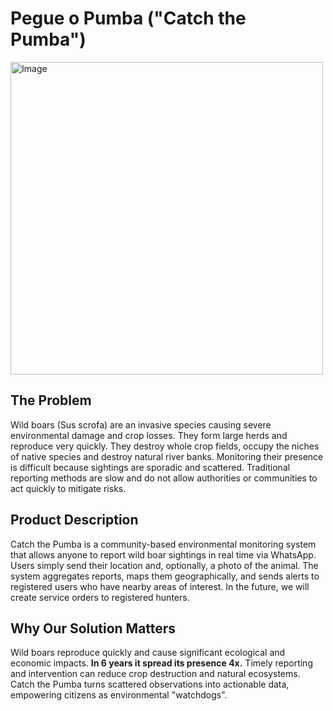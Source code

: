 # Pegue o Pumba ("Catch the Pumba")

<img width="500" height="500" alt="Image" src="https://github.com/user-attachments/assets/a8ba0d15-0617-4172-8e6e-52beee5b3031" />

## The Problem
Wild boars (Sus scrofa) are an invasive species causing severe environmental damage and crop losses. They form large herds and reproduce very quickly. They destroy whole crop fields, occupy the niches of native species and destroy natural river banks. Monitoring their presence is difficult because sightings are sporadic and scattered. Traditional reporting methods are slow and do not allow authorities or communities to act quickly to mitigate risks.

## Product Description
Catch the Pumba is a community-based environmental monitoring system that allows anyone to report wild boar sightings in real time via WhatsApp. Users simply send their location and, optionally, a photo of the animal. The system aggregates reports, maps them geographically, and sends alerts to registered users who have nearby areas of interest. In the future, we will create service orders to registered hunters.

## Why Our Solution Matters
Wild boars reproduce quickly and cause significant ecological and economic impacts. **In 6 years it spread its presence 4x.** Timely reporting and intervention can reduce crop destruction and natural ecosystems. Catch the Pumba turns scattered observations into actionable data, empowering citizens as environmental "watchdogs".